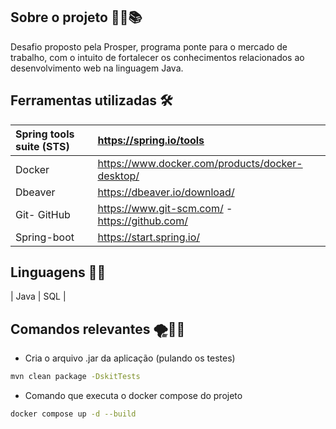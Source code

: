 ## Sobre o projeto 🐱‍💻📚

Desafio proposto pela Prosper, programa ponte para o mercado de trabalho, com o intuito de fortalecer os conhecimentos 
relacionados ao desenvolvimento web na linguagem Java.

## Ferramentas utilizadas 🛠️

| Spring tools suite (STS) |  https://spring.io/tools                          |
| :----------------------  | :---                                              |
| Docker                   | https://www.docker.com/products/docker-desktop/   |
| Dbeaver                  | https://dbeaver.io/download/                      |
| Git- GitHub              | https://www.git-scm.com/ - https://github.com/    |
| Spring-boot              | https://start.spring.io/                          |


## Linguagens 🐱‍💻

| Java | SQL |


## Comandos relevantes 🌪️✍🏻

- Cria o arquivo .jar da aplicação (pulando os testes)
 
```bash
mvn clean package -DskitTests
```
- Comando que executa o docker compose do projeto

```bash
docker compose up -d --build
```
